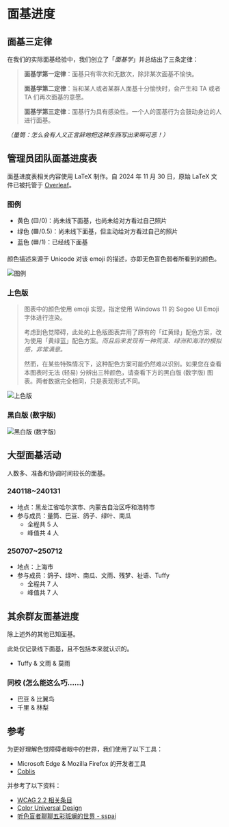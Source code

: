 # 面基进度

## 面基三定律

在我们的实际面基经验中，我们创立了「*面基学*」并总结出了三条定律：

> **面基学第一定律**：面基只有零次和无数次，除非某次面基不愉快。
>
> **面基学第二定律**：当和某人或者某群人面基十分愉快时，会产生和 TA 或者 TA 们再次面基的意愿。
>
> **面基学第三定律**：面基行为具有感染性。一个人的面基行为会鼓动身边的人进行面基。

*（量筒：怎么会有人义正言辞地把这种东西写出来啊可恶！）*

## 管理员团队面基进度表

面基进度表相关内容使用 LaTeX 制作。自 2024 年 11 月 30 日，原始 LaTeX 文件已被托管于 [Overleaf](https://www.overleaf.com/read/swcjtmgpdmtj)。

### 图例

- 黄色 (🟨/0)：尚未线下面基，也尚未给对方看过自己照片
- 绿色 (🟩/0.5)：尚未线下面基，但主动给对方看过自己的照片
- 蓝色 (🟦/1)：已经线下面基

颜色描述来源于 Unicode 对该 emoji 的描述，亦即无色盲色弱者所看到的颜色。

![图例](/about/meeting_offline/legend.png)

### 上色版

> 图表中的颜色使用 emoji 实现，指定使用 Windows 11 的 Segoe UI Emoji 字体进行渲染。
>
> 考虑到色觉障碍，此处的上色版图表弃用了原有的「红黄绿」配色方案，改为使用「黄绿蓝」配色方案。*而且后来发现有一种荒漠、绿洲和海洋的模拟感，非常满意。*
>
> 然而，在某些特殊情况下，这种配色方案可能仍然难以识别。如果您在查看本图表时无法 (轻易) 分辨出三种颜色，请查看下方的黑白版 (数字版) 图表。两者数据完全相同，只是表现形式不同。

![上色版](/about/meeting_offline/colored.png)

### 黑白版 (数字版)

![黑白版 (数字版)](/about/meeting_offline/mono.png)

## 大型面基活动

人数多、准备和协调时间较长的面基。

### 240118~240131

- 地点：黑龙江省哈尔滨市、内蒙古自治区呼和浩特市
- 参与成员：量筒、巴豆、鸽子、绿叶、南瓜
  - 全程共 5 人
  - 峰值共 4 人

### 250707~250712

- 地点：上海市
- 参与成员：鸽子、绿叶、南瓜、文雨、残梦、祉语、Tuffy
  - 全程共 7 人
  - 峰值共 7 人

## 其余群友面基进度

除上述外的其他已知面基。

此处仅记录线下面基，且不包括本来就认识的。

- Tuffy & 文雨 & 莫雨

### 同校 (怎么能这么巧……)

- 巴豆 & 比翼鸟
- 千里 & 林梨

## 参考

为更好理解色觉障碍者眼中的世界，我们使用了以下工具：

- Microsoft Edge & Mozilla Firefox 的开发者工具
- [Coblis](https://www.color-blindness.com/coblis-color-blindness-simulator/)

并参考了以下资料：

- [WCAG 2.2 相关条目](https://www.w3.org/WAI/WCAG22/Understanding/use-of-color.html)
- [Color Universal Design](https://jfly.uni-koeln.de/color/)
- [听色盲者聊聊五彩斑斓的世界 - sspai](https://sspai.com/post/73698)
